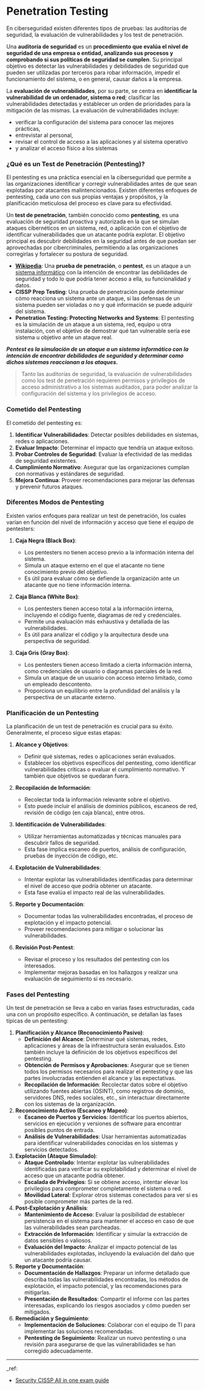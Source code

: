 # Penetration Testing

En ciberseguridad existen diferentes tipos de pruebas: las auditorías de seguridad, la evaluación de vulnerabilidades y los test de penetración.

Una **auditoría de seguridad** es un **procedimiento que evalúa el nivel de seguridad de una empresa o entidad, analizando sus procesos y comprobando si sus políticas de seguridad se cumplen**. Su principal objetivo es detectar las vulnerabilidades y debilidades de seguridad que pueden ser utilizadas por terceros para robar información, impedir el funcionamiento del sistema, o en general, causar daños a la empresa. 

La **evaluación de vulnerabilidades**, por su parte, se centra en **identificar la vulnerabilidad de un ordenador, sistema o red**; clasificar las vulnerabilidades detectadas y establecer un orden de prioridades para la mitigación de las mismas. La evaluación de vulnerabilidades incluye: 

- verificar la configuración del sistema para conocer las mejores prácticas, 
- entrevistar al personal, 
- revisar el control de acceso a las aplicaciones y al sistema operativo
-  y analizar el acceso físico a los sistemas

### ¿Qué es un Test de Penetración (Pentesting)?

El pentesting es una práctica esencial en la ciberseguridad que permite a las organizaciones identificar y corregir vulnerabilidades antes de que sean explotadas por atacantes malintencionados. Existen diferentes enfoques de pentesting, cada uno con sus propias ventajas y propósitos, y la planificación meticulosa del proceso es clave para su efectividad.

Un **test de penetración**, también conocido como **pentesting**, es una evaluación de seguridad proactiva y autorizada en la que se simulan ataques cibernéticos en un sistema, red, o aplicación con el objetivo de identificar vulnerabilidades que un atacante podría explotar. El objetivo principal es descubrir debilidades en la seguridad antes de que puedan ser aprovechadas por cibercriminales, permitiendo a las organizaciones corregirlas y fortalecer su postura de seguridad.

- **[Wikipedia](https://es.wikipedia.org/wiki/Examen_de_penetraci%C3%B3n)**: Una **prueba de penetración**, o **pentest**, es un ataque a un [sistema informático](https://es.wikipedia.org/wiki/Sistema_informático) con la intención de encontrar las debilidades de seguridad y todo lo que podría tener acceso a ella, su funcionalidad y datos.
- **CISSP Prep Testing**: Una prueba de penetración puede determinar cómo reacciona un sistema ante un ataque, si las defensas de un sistema pueden ser violadas o no y qué información se puede adquirir del sistema.
- **Penetration Testing: Protecting Networks and Systems**: El pentesting es la simulación de un ataque a un sistema, red, equipo u otra instalación, con el objetivo de demostrar qué tan vulnerable sería ese sistema u objetivo ante un ataque real.

***Pentest es la simulación de un ataque a un sistema informático con la intención de encontrar debilidades de seguridad y determinar como dichos sistemas reaccionan a los ataques.***



> Tanto las auditorías de seguridad, la evaluación de vulnerabilidades como los test de penetración requieren permisos y privilegios de acceso administrativo a los sistemas auditados, para poder analizar la configuración del sistema y los privilegios de acceso.



### Cometido del Pentesting

El cometido del pentesting es:

1. **Identificar Vulnerabilidades**: Detectar posibles debilidades en sistemas, redes o aplicaciones.
2. **Evaluar Impacto**: Determinar el impacto que tendría un ataque exitoso.
3. **Probar Controles de Seguridad**: Evaluar la efectividad de las medidas de seguridad existentes.
4. **Cumplimiento Normativo**: Asegurar que las organizaciones cumplan con normativas y estándares de seguridad.
5. **Mejora Continua**: Proveer recomendaciones para mejorar las defensas y prevenir futuros ataques.

### Diferentes Modos de Pentesting

Existen varios enfoques para realizar un test de penetración, los cuales varían en función del nivel de información y acceso que tiene el equipo de pentesters:

1. **Caja Negra (Black Box)**:
   - Los pentesters no tienen acceso previo a la información interna del sistema.
   - Simula un ataque externo en el que el atacante no tiene conocimiento previo del objetivo.
   - Es útil para evaluar cómo se defiende la organización ante un atacante que no tiene información interna.

2. **Caja Blanca (White Box)**:
   - Los pentesters tienen acceso total a la información interna, incluyendo el código fuente, diagramas de red y credenciales.
   - Permite una evaluación más exhaustiva y detallada de las vulnerabilidades.
   - Es útil para analizar el código y la arquitectura desde una perspectiva de seguridad.

3. **Caja Gris (Gray Box)**:
   - Los pentesters tienen acceso limitado a cierta información interna, como credenciales de usuario o diagramas parciales de la red.
   - Simula un ataque de un usuario con acceso interno limitado, como un empleado descontento.
   - Proporciona un equilibrio entre la profundidad del análisis y la perspectiva de un atacante externo.

### Planificación de un Pentesting

La planificación de un test de penetración es crucial para su éxito. Generalmente, el proceso sigue estas etapas:

1. **Alcance y Objetivos**:
   - Definir qué sistemas, redes o aplicaciones serán evaluados. 
   - Establecer los objetivos específicos del pentesting, como identificar vulnerabilidades críticas o evaluar el cumplimiento normativo. Y también que objetivos se quedaran fuera.

2. **Recopilación de Información**:
   - Recolectar toda la información relevante sobre el objetivo.
   - Esto puede incluir el análisis de dominios públicos, escaneos de red, revisión de código (en caja blanca), entre otros.

3. **Identificación de Vulnerabilidades**:
   - Utilizar herramientas automatizadas y técnicas manuales para descubrir fallos de seguridad.
   - Esta fase implica escaneo de puertos, análisis de configuración, pruebas de inyección de código, etc.

4. **Explotación de Vulnerabilidades**:
   - Intentar explotar las vulnerabilidades identificadas para determinar el nivel de acceso que podría obtener un atacante.
   - Esta fase evalúa el impacto real de las vulnerabilidades.

5. **Reporte y Documentación**:
   - Documentar todas las vulnerabilidades encontradas, el proceso de explotación y el impacto potencial.
   - Proveer recomendaciones para mitigar o solucionar las vulnerabilidades.

6. **Revisión Post-Pentest**:
   - Revisar el proceso y los resultados del pentesting con los interesados.
   - Implementar mejoras basadas en los hallazgos y realizar una evaluación de seguimiento si es necesario.

### Fases del Pentesting

Un test de penetración se lleva a cabo en varias fases estructuradas, cada una con un propósito específico. A continuación, se detallan las fases típicas de un pentesting:

1. **Planificación y Alcance (Reconocimiento Pasivo)**:
   - **Definición del Alcance**: Determinar qué sistemas, redes, aplicaciones y áreas de la infraestructura serán evaluados. Esto también incluye la definición de los objetivos específicos del pentesting.
   - **Obtención de Permisos y Aprobaciones**: Asegurar que se tienen todos los permisos necesarios para realizar el pentesting y que las partes involucradas entienden el alcance y las expectativas.
   - **Recopilación de Información**: Recolectar datos sobre el objetivo utilizando fuentes abiertas (OSINT), como registros de dominio, servidores DNS, redes sociales, etc., sin interactuar directamente con los sistemas de la organización.
2. **Reconocimiento Activo (Escaneo y Mapeo)**:
   - **Escaneo de Puertos y Servicios**: Identificar los puertos abiertos, servicios en ejecución y versiones de software para encontrar posibles puntos de entrada.
   - **Análisis de Vulnerabilidades**: Usar herramientas automatizadas para identificar vulnerabilidades conocidas en los sistemas y servicios detectados.
3. **Explotación (Ataque Simulado)**:
   - **Ataque Controlado**: Intentar explotar las vulnerabilidades identificadas para verificar su explotabilidad y determinar el nivel de acceso que un atacante podría obtener.
   - **Escalada de Privilegios**: Si se obtiene acceso, intentar elevar los privilegios para comprometer completamente el sistema o red.
   - **Movilidad Lateral**: Explorar otros sistemas conectados para ver si es posible comprometer más partes de la red.
4. **Post-Explotación y Análisis**:
   - **Mantenimiento de Acceso**: Evaluar la posibilidad de establecer persistencia en el sistema para mantener el acceso en caso de que las vulnerabilidades sean parcheadas.
   - **Extracción de Información**: Identificar y simular la extracción de datos sensibles o valiosos.
   - **Evaluación del Impacto**: Analizar el impacto potencial de las vulnerabilidades explotadas, incluyendo la evaluación del daño que un atacante podría causar.
5. **Reporte y Documentación**:
   - **Documentación de Hallazgos**: Preparar un informe detallado que describa todas las vulnerabilidades encontradas, los métodos de explotación, el impacto potencial, y las recomendaciones para mitigarlas.
   - **Presentación de Resultados**: Compartir el informe con las partes interesadas, explicando los riesgos asociados y cómo pueden ser mitigados.
6. **Remediación y Seguimiento**:
   - **Implementación de Soluciones**: Colaborar con el equipo de TI para implementar las soluciones recomendadas.
   - **Pentesting de Seguimiento**: Realizar un nuevo pentesting o una revisión para asegurarse de que las vulnerabilidades se han corregido adecuadamente.



---

_ref: 

- [Security CISSP All in one exam guide](https://eduarmandov.wordpress.com/wp-content/uploads/2017/05/security-cissp-all-in-one-exam-guide-6th-edition.pdf)

